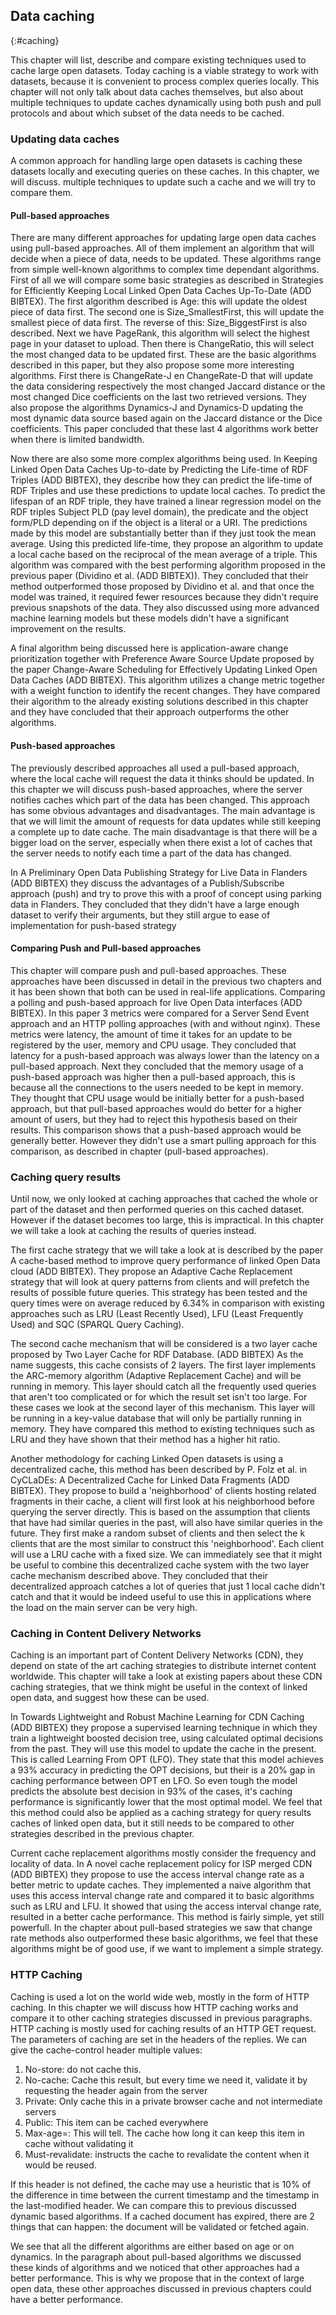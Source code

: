 ## Data caching
{:#caching}

This chapter will list, describe and compare existing techniques used to cache large open datasets.
Today caching is a viable strategy to work with datasets, because it is convenient to process complex queries locally.
This chapter will not only talk about data caches themselves, but also about multiple techniques to update caches dynamically using both push and pull protocols and about which subset of the data needs to be cached.

### Updating data caches
A common approach for handling large open datasets is caching these datasets locally and executing queries on these caches. In this chapter, we will discuss. multiple techniques to update such a cache and we will try to compare them.
#### Pull-based approaches
There are many different approaches for updating large open data caches using pull-based approaches. All of them implement an algorithm that will decide when a piece of data, needs to be updated. These algorithms range from simple well-known algorithms to complex time dependant algorithms. First of all we will compare some basic strategies as described in Strategies for Efficiently Keeping Local Linked Open Data Caches Up-To-Date (ADD BIBTEX). The first algorithm described is Age: this will update the oldest piece of data first. The second one is Size_SmallestFirst, this will update the smallest piece of data first. The reverse of this: Size_BiggestFirst is also described. Next we have PageRank, this algorithm will select the highest page in your dataset to upload. Then there is ChangeRatio, this will select the most changed data to be updated first. These are the basic algorithms described in this paper, but they also propose some more interesting algorithms. First there is ChangeRate-J en ChangeRate-D that will update the data considering respectively the most changed Jaccard distance or the most changed Dice coefficients on the last two retrieved versions. They also propose the algorithms Dynamics-J and Dynamics-D updating the most dynamic data source based again on the Jaccard distance or the Dice coefficients. This paper concluded that these last 4 algorithms work better when there is limited bandwidth.

Now there are also some more complex algorithms being used. In Keeping Linked Open Data Caches Up-to-date by Predicting the Life-time of RDF Triples (ADD BIBTEX), they describe how they can predict the life-time of RDF Triples and use these predictions to update local caches. To predict the lifespan of an RDF triple, they have trained a linear regression model on the RDF triples Subject PLD (pay level domain), the predicate and the object form/PLD depending on if the object is a literal or a URI. The predictions made by this model are substantially better than if they just took the mean average. Using this predicted life-time, they propose an algorithm to update a local cache based on the reciprocal of the mean average of a triple. This algorithm was compared with the best performing algorithm proposed in the previous paper (Dividino et al. (ADD BIBTEX)).  They concluded that their method outperformed those proposed by Dividino et al. and that once the model was trained, it required fewer resources because they didn't require previous snapshots of the data. They also discussed using more advanced machine learning models but these models didn't have a significant improvement on the results.

A final algorithm being discussed here is application-aware change prioritization together with Preference Aware Source Update proposed by the paper Change-Aware Scheduling for Effectively Updating Linked Open Data Caches (ADD BIBTEX). This algorithm utilizes a change metric together with a weight function to identify the recent changes. They have compared their algorithm to the already existing solutions described in this chapter and they have concluded that their approach outperforms the other algorithms.


#### Push-based approaches
The previously described approaches all used a pull-based approach, where the local cache will request the data it thinks should be updated. In this chapter we will discuss push-based approaches, where the server notifies caches which part of the data has been changed. This approach has some obvious advantages and disadvantages. The main advantage is that we will limit the amount of requests for data updates while still keeping a complete up to date cache. The main disadvantage is that there will be a bigger load on the server, especially when there exist a lot of caches that the server needs to notify each time a part of the data has changed.

In A Preliminary Open Data Publishing Strategy for Live Data in Flanders (ADD BIBTEX) they discuss the advantages of a Publish/Subscribe approach (push) and try to prove this with a proof of concept using parking data in Flanders. They concluded that they didn't have a large enough dataset to verify their arguments, but they still argue to ease of implementation for push-based strategy


#### Comparing Push and Pull-based approaches
This chapter will compare push and pull-based approaches. These approaches have been discussed in detail in the previous two chapters and it has been shown that both can be used in real-life applications. Comparing a polling and push-based approach for live Open Data interfaces (ADD BIBTEX). In this paper 3 metrics were compared for a Server Send Event approach and an HTTP polling approaches (with and without nginx). These metrics were latency, the amount of time it takes for an update to be registered by the user, memory and CPU usage. They concluded that latency for a push-based approach was always lower than the latency on a pull-based approach. Next they concluded that the memory usage of a push-based approach was higher then a pull-based approach, this is because all the connections to the users needed to be kept in memory. They thought that CPU usage would be initially better for a push-based approach, but that pull-based approaches would do better for a higher amount of users, but they had to reject this hypothesis based on their results. This comparison shows that a push-based approach would be generally better. However they didn't use a smart pulling approach for this comparison, as described in chapter (pull-based approaches).


### Caching query results
Until now, we only looked at caching approaches that cached the whole or part of the dataset and then performed queries on this cached dataset. However if the dataset becomes too large, this is impractical. In this chapter we will take a look at caching the results of queries instead.

The first cache strategy that we will take a look at is described by the paper A cache-based method to improve query performance of linked Open Data cloud (ADD BIBTEX). They propose an Adaptive Cache Replacement strategy that will look at query patterns from clients and will prefetch the results of possible future queries. This strategy has been tested and the query times were on average reduced by 6.34% in comparison with existing approaches such as LRU (Least Recently Used), LFU (Least Frequently Used) and SQC (SPARQL Query Caching).

The second cache mechanism that will be considered is a two layer cache proposed by Two Layer Cache for RDF Database. (ADD BIBTEX)
As the name suggests, this cache consists of 2 layers. The first layer implements the ARC-memory algorithm (Adaptive Replacement Cache) and will be running in memory. This layer should catch all the frequently used queries that aren't too complicated or for which the result set isn't too large. For these cases we look at the second layer of this mechanism. This layer will be running in a key-value database that will only be partially running in memory. They have compared this method to existing techniques such as LRU and they have shown that their method has a higher hit ratio.

Another methodology for caching Linked Open datasets is using a decentralized cache, this method has been described by P. Folz et al. in CyCLaDEs: A Decentralized Cache for Linked Data Fragments (ADD BIBTEX). They propose to build a 'neighborhood' of clients hosting related fragments in their cache, a client will first look at his neighborhood before querying the server directly. This is based on the assumption that clients that have had similar queries in the past, will also have similar queries in the future. They first make a random subset of clients and then select the k clients that are the most similar to construct this 'neighborhood'. Each client will use a LRU cache with a fixed size. We can immediately see that it might be useful to combine this decentralized cache system with the two layer cache mechanism described above. They concluded that their decentralized approach catches a lot of queries that just 1 local cache didn't catch and that it would be indeed useful to use this in applications where the load on the main server can be very high.

### Caching in Content Delivery Networks
Caching is an important part of Content Delivery Networks (CDN), they depend on state of the art caching strategies to distribute internet content worldwide.
This chapter will take a look at existing papers about these CDN caching strategies, that we think might be useful in the context of linked open data, and suggest how these can be used.

In Towards Lightweight and Robust Machine Learning for CDN Caching (ADD BIBTEX) they propose a supervised learning technique in which they train a lightweight boosted decision tree, using calculated optimal decisions from the past. They will use this model to update the cache in the present. This is called Learning From OPT (LFO). They state that this model achieves a 93% accuracy in predicting the OPT decisions, but their is a 20% gap in caching performance between OPT en LFO. So even tough the model predicts the absolute best decision in 93% of the cases, it's caching performance is significantly lower that the most optimal model. We feel that this method could also be applied as a caching strategy for query results caches of linked open data, but it still needs to be compared to other strategies described in the previous chapter.

Current cache replacement algorithms mostly consider the frequency and locality of data. In A novel cache replacement policy for ISP merged CDN (ADD BIBTEX) they propose to use the access interval change rate as a better metric to update caches. They implemented a naive algorithm that uses this access interval change rate and compared it to basic algorithms such as LRU and LFU. It showed that using the access interval change rate, resulted in a better cache performance. This method is fairly simple, yet still powerfull. In the chapter about pull-based strategies we saw that change rate methods also outperformed these basic algorithms, we feel that these algorithms might be of good use, if we want to implement a simple strategy.

### HTTP Caching

Caching is used a lot on the world wide web, mostly in the form of HTTP caching. In this chapter we will discuss how HTTP caching works and compare it to other caching strategies discussed in previous paragraphs.
HTTP caching is mostly used for caching results of an HTTP GET request. The parameters of caching are set in the headers of the replies.  We can give the cache-control header multiple values:
1. No-store: do not cache this.
2. No-cache: Cache this result, but every time we need it, validate it by requesting the header again from the server
3. Private: Only cache this in a private browser cache and not intermediate servers
4. Public: This item can be cached everywhere
5. Max-age=<seconds>: This will tell. The cache how long it can keep this item in cache without validating it
6. Must-revalidate: instructs the cache to revalidate the content when it would be reused.

If this header is not defined, the cache may use a heuristic that is 10% of the difference in time between the current timestamp and the timestamp in the last-modified header. We can compare this to previous discussed dynamic based algorithms.
If a cached document has expired, there are 2 things that can happen: the document will be validated or fetched again.

We see that all the different algorithms are either based on age or on dynamics. In the paragraph about pull-based algorithms we discussed these kinds of algorithms and we noticed that other approaches had a better performance. This is why we propose that in the context of large open data, these other approaches discussed in previous chapters could have a better performance.
